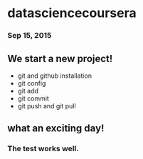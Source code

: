 # datasciencecoursera
### Sep 15, 2015
## We start a new project!
* git and github installation
* git config 
* git add
* git commit
* git push and git pull


## what an exciting day!
### The test works well.
